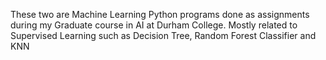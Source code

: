 These two are Machine Learning Python programs done as assignments during my Graduate course in AI at Durham College. Mostly related to Supervised Learning such as Decision Tree, Random Forest Classifier and KNN
